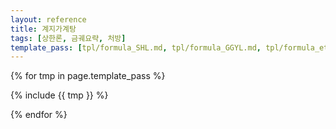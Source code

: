 ```yaml
---
layout: reference
title: 계지가계탕
tags: [상한론, 금궤요략, 처방]
template_pass: [tpl/formula_SHL.md, tpl/formula_GGYL.md, tpl/formula_etc.md]
---
```



{% for tmp in page.template_pass %}

{% include {{ tmp }} %}

{% endfor %}
